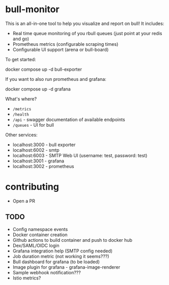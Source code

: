# bull-monitor
This is an all-in-one tool to help you visualize and report on bull! It includes:

- Real time queue monitoring of you rbull queues (just point at your redis and go)
- Prometheus metrics (configurable scraping times)
- Configurable UI support (arena or bull-board)

To get started:

  docker compose up -d bull-exporter

If you want to also run prometheus and grafana:

  docker compose up -d grafana

What's where?
- `/metrics`
- `/health`
- `/api` - swagger documentation of available endpoints
- `/queues` - UI for bull

Other services:
- localhost:3000 - bull exporter
- localhost:6002 - smtp
- localhost:6003 - SMTP Web UI (username: test, password: test)
- localhost:3001 - grafana
- localhost:3002 - prometheus

# contributing
- Open a PR

## TODO
- Config namespace events
- Docker container creation
- Github actions to build container and push to docker hub
- Dex/SAML/OIDC login
- Grafana integration help (SMTP config needed)
- Job duration metric (not working it seems???)
- Bull dashboard for grafana (to be loaded)
- Image plugin for grafana - grafana-image-renderer
- Sample webhook notification???
- Istio metrics?